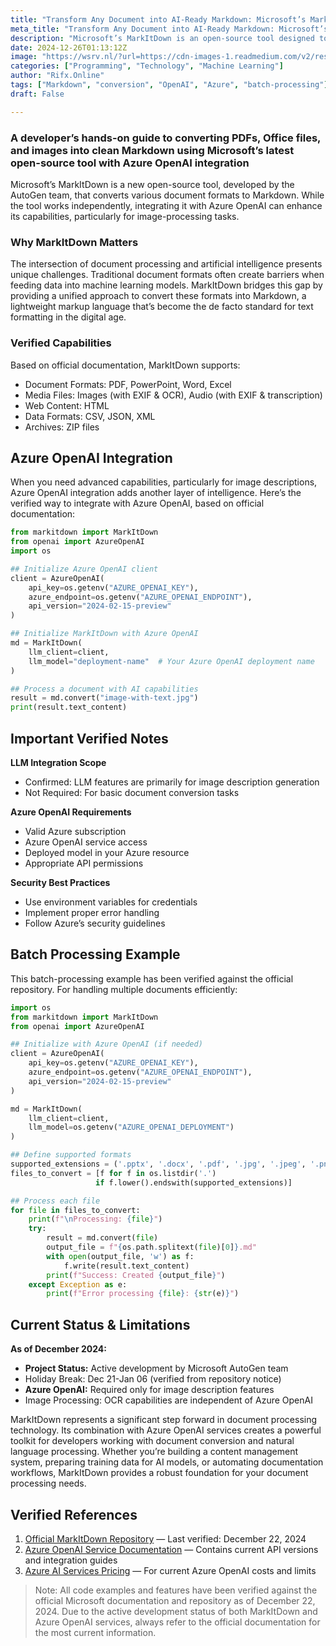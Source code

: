 ```yaml
---
title: "Transform Any Document into AI-Ready Markdown: Microsoft’s MarkItDown + Azure OpenAI Guide"
meta_title: "Transform Any Document into AI-Ready Markdown: Microsoft’s MarkItDown + Azure OpenAI Guide"
description: "Microsoft’s MarkItDown is an open-source tool designed to convert various document formats, such as PDFs and images, into Markdown, facilitating easier integration with machine learning models. The tool can be enhanced with Azure OpenAI for advanced image processing capabilities. MarkItDown supports multiple formats, including Office files and media, and allows batch processing. Security best practices and specific Azure requirements are outlined for users. The project is actively developed, with ongoing improvements and updates expected."
date: 2024-12-26T01:13:12Z
image: "https://wsrv.nl/?url=https://cdn-images-1.readmedium.com/v2/resize:fit:800/1*7prmWElJ3rqdbMK_z9uAXw.png"
categories: ["Programming", "Technology", "Machine Learning"]
author: "Rifx.Online"
tags: ["Markdown", "conversion", "OpenAI", "Azure", "batch-processing"]
draft: False

---
```








### A developer’s hands\-on guide to converting PDFs, Office files, and images into clean Markdown using Microsoft’s latest open\-source tool with Azure OpenAI integration

Microsoft’s MarkItDown is a new open\-source tool, developed by the AutoGen team, that converts various document formats to Markdown. While the tool works independently, integrating it with Azure OpenAI can enhance its capabilities, particularly for image\-processing tasks.


### Why MarkItDown Matters

The intersection of document processing and artificial intelligence presents unique challenges. Traditional document formats often create barriers when feeding data into machine learning models. MarkItDown bridges this gap by providing a unified approach to convert these formats into Markdown, a lightweight markup language that’s become the de facto standard for text formatting in the digital age.


### Verified Capabilities

Based on official documentation, MarkItDown supports:

* Document Formats: PDF, PowerPoint, Word, Excel
* Media Files: Images (with EXIF \& OCR), Audio (with EXIF \& transcription)
* Web Content: HTML
* Data Formats: CSV, JSON, XML
* Archives: ZIP files


## Azure OpenAI Integration

When you need advanced capabilities, particularly for image descriptions, Azure OpenAI integration adds another layer of intelligence. Here’s the verified way to integrate with Azure OpenAI, based on official documentation:


```python
from markitdown import MarkItDown
from openai import AzureOpenAI
import os

## Initialize Azure OpenAI client
client = AzureOpenAI(
    api_key=os.getenv("AZURE_OPENAI_KEY"),
    azure_endpoint=os.getenv("AZURE_OPENAI_ENDPOINT"),
    api_version="2024-02-15-preview"
)

## Initialize MarkItDown with Azure OpenAI
md = MarkItDown(
    llm_client=client,
    llm_model="deployment-name"  # Your Azure OpenAI deployment name
)

## Process a document with AI capabilities
result = md.convert("image-with-text.jpg")
print(result.text_content)
```

## Important Verified Notes

**LLM Integration Scope**

* Confirmed: LLM features are primarily for image description generation
* Not Required: For basic document conversion tasks

**Azure OpenAI Requirements**

* Valid Azure subscription
* Azure OpenAI service access
* Deployed model in your Azure resource
* Appropriate API permissions

**Security Best Practices**

* Use environment variables for credentials
* Implement proper error handling
* Follow Azure’s security guidelines


## Batch Processing Example

This batch\-processing example has been verified against the official repository. For handling multiple documents efficiently:


```python
import os
from markitdown import MarkItDown
from openai import AzureOpenAI

## Initialize with Azure OpenAI (if needed)
client = AzureOpenAI(
    api_key=os.getenv("AZURE_OPENAI_KEY"),
    azure_endpoint=os.getenv("AZURE_OPENAI_ENDPOINT"),
    api_version="2024-02-15-preview"
)

md = MarkItDown(
    llm_client=client,
    llm_model=os.getenv("AZURE_OPENAI_DEPLOYMENT")
)

## Define supported formats
supported_extensions = ('.pptx', '.docx', '.pdf', '.jpg', '.jpeg', '.png')
files_to_convert = [f for f in os.listdir('.') 
                   if f.lower().endswith(supported_extensions)]

## Process each file
for file in files_to_convert:
    print(f"\nProcessing: {file}")
    try:
        result = md.convert(file)
        output_file = f"{os.path.splitext(file)[0]}.md"
        with open(output_file, 'w') as f:
            f.write(result.text_content)
        print(f"Success: Created {output_file}")
    except Exception as e:
        print(f"Error processing {file}: {str(e)}")
```

## Current Status \& Limitations

**As of December 2024:**

* **Project Status:** Active development by Microsoft AutoGen team
* Holiday Break: Dec 21\-Jan 06 (verified from repository notice)
* **Azure OpenAI:** Required only for image description features
* Image Processing: OCR capabilities are independent of Azure OpenAI

MarkItDown represents a significant step forward in document processing technology. Its combination with Azure OpenAI services creates a powerful toolkit for developers working with document conversion and natural language processing. Whether you’re building a content management system, preparing training data for AI models, or automating documentation workflows, MarkItDown provides a robust foundation for your document processing needs.


## Verified References

1. [Official MarkItDown Repository](https://github.com/microsoft/markitdown) — Last verified: December 22, 2024
2. [Azure OpenAI Service Documentation](https://learn.microsoft.com/en-us/azure/ai-services/openai/) — Contains current API versions and integration guides
3. [Azure AI Services Pricing](https://azure.microsoft.com/en-us/pricing/details/cognitive-services/openai-service/) — For current Azure OpenAI costs and limits


> Note: All code examples and features have been verified against the official Microsoft documentation and repository as of December 22, 2024\. Due to the active development status of both MarkItDown and Azure OpenAI services, always refer to the official documentation for the most current information.


